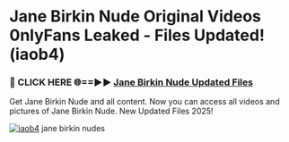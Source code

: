 # Jane Birkin Nude Original Videos 0nlyFans Leaked - Files Updated! (iaob4)

<h3>🔴 CLICK HERE 🌐==►► <a href="https://tinyurl.com/52m3yx9h" rel="nofollow">Jane Birkin Nude Updated Files</a></h3>

Get Jane Birkin Nude and all content. Now you can access all videos and pictures of Jane Birkin Nude. New Updated Files 2025!

[![iaob4](https://i.imgur.com/TnHtlc8.gif)](https://tinyurl.com/52m3yx9h)
jane birkin nudes